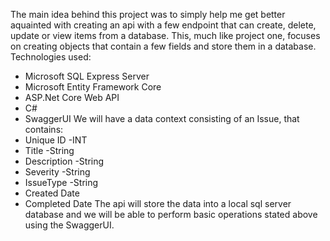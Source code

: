 The main idea behind this project was to simply help me get better aquainted with creating an api with a few endpoint that can create, delete, update or view items from a database. This, much like project one, focuses on creating objects that contain a few fields and store them in a database. Technologies used:
- Microsoft SQL Express Server
- Microsoft Entity Framework Core
- ASP.Net Core Web API
- C#
- SwaggerUI
We will have a data context consisting of an Issue, that contains:
- Unique ID         -INT
- Title             -String
- Description       -String
- Severity          -String
- IssueType         -String
- Created Date
- Completed Date
The api will store the data into a local sql server database and we will be able to perform basic operations stated above using the SwaggerUI. 